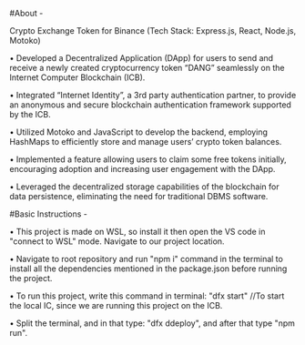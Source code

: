#About -

Crypto Exchange Token for Binance (Tech Stack: Express.js, React, Node.js, Motoko)
 
 • Developed a Decentralized Application (DApp) for users to send and receive a newly created cryptocurrency token
 “DANG” seamlessly on the Internet Computer Blockchain (ICB).
 
 • Integrated “Internet Identity”, a 3rd party authentication partner, to provide an anonymous and secure blockchain
 authentication framework supported by the ICB.
 
 • Utilized Motoko and JavaScript to develop the backend, employing HashMaps to efficiently store and manage users’
 crypto token balances.
 
 • Implemented a feature allowing users to claim some free tokens initially, encouraging adoption and increasing user
 engagement with the DApp.
 
 • Leveraged the decentralized storage capabilities of the blockchain for data persistence, eliminating the need for
 traditional DBMS software.

#Basic Instructions -

• This project is made on WSL, so install it then open the VS code in "connect to WSL" mode. Navigate to our project location.

• Navigate to root repository and run "npm i" command in the terminal to install all the dependencies mentioned in the package.json before running the project.

• To run this project, write this command in terminal: "dfx start" //To start the local IC, since we are running this project on the ICB.

• Split the terminal, and in that type: "dfx ddeploy", and after that type "npm run".
